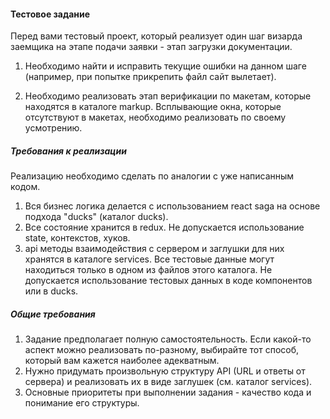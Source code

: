 #### Тестовое задание

Перед вами тестовый проект, который реализует один шаг визарда заемщика на этапе подачи заявки - этап загрузки документации.

1. Необходимо найти и исправить текущие ошибки на данном шаге (например, при попытке прикрепить файл сайт вылетает).

2. Необходимо реализовать этап верификации по макетам, которые находятся в каталоге markup. Всплывающие окна, которые отсутствуют в макетах, необходимо реализовать по своему усмотрению.

##### Требования к реализации

Реализацию необходимо сделать по аналогии с уже написанным кодом.

1. Вся бизнес логика делается с использованием react saga на основе подхода "ducks" (каталог ducks).
2. Все состояние хранится в redux. Не допускается использование state, контекстов, хуков.
3. api методы взаимодействия с сервером и заглушки для них хранятся в каталоге services. Все тестовые данные могут находиться только в одном из файлов этого каталога. Не допускается использование тестовых данных в коде компонентов или в ducks.

##### Общие требования

1. Задание предполагает полную самостоятельность. Если какой-то аспект можно реализовать по-разному, выбирайте тот способ, который вам кажется наиболее адекватным.
2. Нужно придумать произвольную структуру API (URL и ответы от сервера) и реализовать их в виде заглушек (см. каталог services).
3. Основные приоритеты при выполнении задания - качество кода и понимание его структуры. 